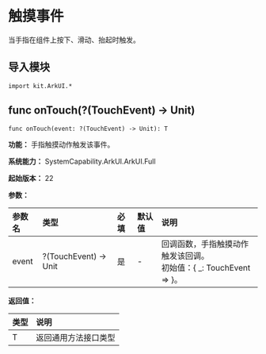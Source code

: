 # 触摸事件

当手指在组件上按下、滑动、抬起时触发。

## 导入模块

```cangjie
import kit.ArkUI.*
```

## func onTouch(?(TouchEvent) -> Unit)

```cangjie
func onTouch(event: ?(TouchEvent) -> Unit): T
```

**功能：** 手指触摸动作触发该事件。

**系统能力：** SystemCapability.ArkUI.ArkUI.Full

**起始版本：** 22

**参数：**

|参数名|类型|必填|默认值|说明|
|:---|:---|:---|:---|:---|
|event|?(TouchEvent) -> Unit|是|-|回调函数，手指触摸动作触发该回调。<br>初始值：{ _: TouchEvent => }。|

**返回值：**

|类型|说明|
|:---|:---|
|T|返回通用方法接口类型|